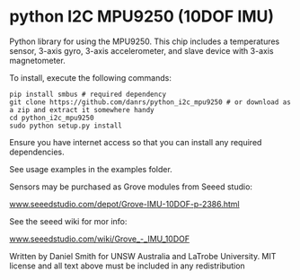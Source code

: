 python I2C MPU9250 (10DOF IMU)
=============================

Python library for using the MPU9250. This chip includes a temperatures sensor, 3-axis gyro, 3-axis accelerometer, and slave device with 3-axis magnetometer.


To install, execute the following commands:
```
pip install smbus # required dependency
git clone https://github.com/danrs/python_i2c_mpu9250 # or download as a zip and extract it somewhere handy
cd python_i2c_mpu9250
sudo python setup.py install
```

Ensure you have internet access so that you can install any required dependencies.

See usage examples in the examples folder.

Sensors may be purchased as Grove modules from Seeed studio:

www.seeedstudio.com/depot/Grove-IMU-10DOF-p-2386.html

See the seeed wiki for mor info:

www.seeedstudio.com/wiki/Grove_-_IMU_10DOF


Written by Daniel Smith for UNSW Australia and LaTrobe University.
MIT license and all text above must be included in any redistribution
